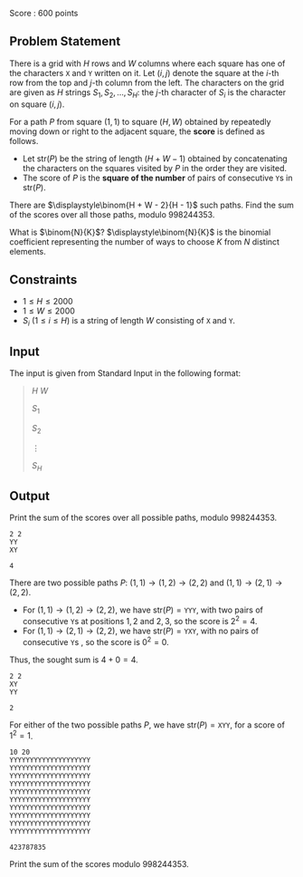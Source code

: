 Score : $600$ points

## Problem Statement

There is a grid with $H$ rows and $W$ columns where each square has one of the characters `X` and `Y` written on it.
Let $(i, j)$ denote the square at the $i$-th row from the top and $j$-th column from the left.
The characters on the grid are given as $H$ strings $S_1, S_2, \dots, S_H$: the $j$-th character of $S_i$ is the character on square $(i, j)$.

For a path $P$ from square $(1, 1)$ to square $(H, W)$ obtained by repeatedly moving down or right to the adjacent square, the **score** is defined as follows.

- Let $\mathrm{str}(P)$ be the string of length $(H + W - 1)$ obtained by concatenating the characters on the squares visited by $P$ in the order they are visited.
- The score of $P$ is the **square of the number** of pairs of consecutive `Y`s in $\mathrm{str}(P)$.

There are $\displaystyle\binom{H + W - 2}{H - 1}$ such paths. Find the sum of the scores over all those paths, modulo $998244353$.

What is $\binom{N}{K}$?
$\displaystyle\binom{N}{K}$ is the binomial coefficient representing the number of ways to choose $K$ from $N$ distinct elements.

## Constraints

- $1 \leq H \leq 2000$
- $1 \leq W \leq 2000$
- $S_i \ (1 \leq i \leq H)$ is a string of length $W$ consisting of `X` and `Y`.

## Input

The input is given from Standard Input in the following format:

> $H$ $W$
> 
> $S_1$
> 
> $S_2$
> 
> $\vdots$
> 
> $S_H$

## Output

Print the sum of the scores over all possible paths, modulo $998244353$.

```input1
2 2
YY
XY
```

```output1
4
```

There are two possible paths $P$: $(1, 1) \to (1, 2) \to (2, 2)$ and $(1, 1) \to (2, 1) \to (2, 2)$.

- For $(1, 1) \to (1, 2) \to (2, 2)$, we have $\mathrm{str}(P) = {}$`YYY`, with two pairs of consecutive `Y`s at positions $1, 2$ and $2, 3$, so the score is $2^2 = 4$.
- For $(1, 1) \to (2, 1) \to (2, 2)$, we have $\mathrm{str}(P) = {}$`YXY`, with no pairs of consecutive `Y`s , so the score is $0^2 = 0$.

Thus, the sought sum is $4 + 0 = 4$.

```input2
2 2
XY
YY
```

```output2
2
```

For either of the two possible paths $P$, we have $\mathrm{str}(P) = {}$`XYY`, for a score of $1^2 = 1$.

```input3
10 20
YYYYYYYYYYYYYYYYYYYY
YYYYYYYYYYYYYYYYYYYY
YYYYYYYYYYYYYYYYYYYY
YYYYYYYYYYYYYYYYYYYY
YYYYYYYYYYYYYYYYYYYY
YYYYYYYYYYYYYYYYYYYY
YYYYYYYYYYYYYYYYYYYY
YYYYYYYYYYYYYYYYYYYY
YYYYYYYYYYYYYYYYYYYY
YYYYYYYYYYYYYYYYYYYY
```

```output3
423787835
```

Print the sum of the scores modulo $998244353$.
